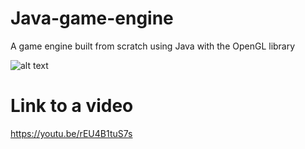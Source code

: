 # Java-game-engine
A game engine built from scratch using Java with the OpenGL library

![alt text](https://media.licdn.com/media-proxy/ext?w=800&h=800&f=n&hash=mgDPDbQOzhMTksd66RdtM5hLMaE%3D&ora=1%2CaFBCTXdkRmpGL2lvQUFBPQ%2CxAVta5g-0R6jnhodx1Ey9KGTqAGj6E5DQJHUA3L0CHH05IbfPWjoeZOOeLKiokAUfy5VjQBmLey1ETfnFI7ufYjnfYgkipDiccH5agYUbhl4j3lK6w)

# Link to a video

https://youtu.be/rEU4B1tuS7s
